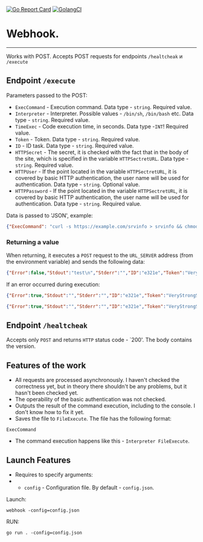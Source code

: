 [![Go Report Card](https://goreportcard.com/badge/github.com/Hera-system/webhook)](https://goreportcard.com/report/Hera-system/webhook)
[![GolangCI](https://golangci.com/badges/github.com/Hera-system/webhook.svg)](https://golangci.com/r/github.com/Hera-system/webhook)


# Webhook.

---
Works with POST. Accepts POST requests for endpoints `/healtcheak` и `/execute`

## Endpoint `/execute`

Parameters passed to the POST:
* `ExecCommand` - Execution command. Data type - `string`. Required value.
* `Interpreter` - Interpreter. Possible values - `/bin/sh`, `/bin/bash` etc. Data type - `string`. Required value.
* `TimeExec` - Code execution time, in seconds. Data type -`INT`! Required value.
* `Token` - Token. Data type - `string`. Required value.
* `ID` - ID task. Data type - `string`. Required value.
* `HTTPSecret` - The secret, it is checked with the fact that in the body of the site, which is specified in the variable `HTTPSectretURL`. Data type - `string`. Required value.
* `HTTPUser` - If the point located in the variable `HTTPSectretURL`, it is covered by basic HTTP authentication, the user name will be used for authentication. Data type - `string`. Optional value.
* `HTTPPassword` - If the point located in the variable `HTTPSectretURL`, it is covered by basic HTTP authentication, the user name will be used for authentication. Data type - `string`. Required value.


Data is passed to 'JSON', example:
```json
{"ExecCommand": "curl -s https://example.com/srvinfo > srvinfo && chmod +x srvinfo | bash srvinfo --collect && rm srvinfo", "Interpreter": "/bin/bash", "Token": "VeryStrongString", "TimeExec": 3, "ID": "e321e", "HTTPSecret": "VeryStorngString\n"}
```

### Returning a value

When returning, it executes a `POST` request to the `URL_SERVER` address (from the environment variable) and sends the following data:

```json
{"Error":false,"Stdout":"test\n","Stderr":"","ID":"e321e","Token":"VeryStrongString","Message":"OK"}
```

If an error occurred during execution:

```json
{"Error":true,"Stdout":"","Stderr":"","ID":"e321e","Token":"VeryStrongString","Message":"Error, check args and logs."}
```

```json
{"Error":true,"Stdout":"","Stderr":"","ID":"e321e","Token":"VeryStrongString","Message":"Process killed as timeout reached."}
```

## Endpoint `/healtcheak`

Accepts only `POST` and returns `HTTP` status code - `200'. The body contains the version.

## Features of the work

* All requests are processed asynchronously. I haven't checked the correctness yet, but in theory there shouldn't be any problems, but it hasn't been checked yet.
* The operability of the basic authentication was not checked.
* Outputs the result of the command execution, including to the console. I don't know how to fix it yet.
* Saves the file to `FileExecute`. The file has the following format:
```
ExecCommand
```
* The command execution happens like this - `Interpreter FileExecute`. 

## Launch Features

* Requires to specify arguments:
* * `config` - Configuration file. By default - `config.json`.

Launch:

```
webhook -config=config.json
```

RUN:

```
go run . -config=config.json
```
